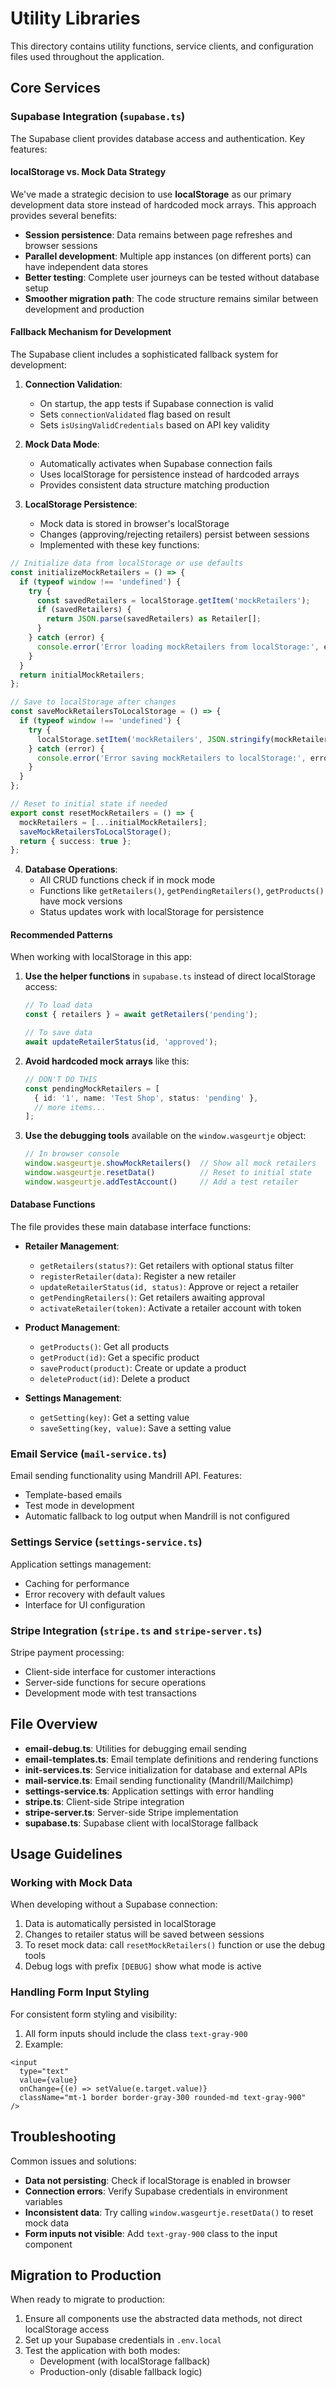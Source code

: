 # Utility Libraries

This directory contains utility functions, service clients, and configuration files used throughout the application.

## Core Services

### Supabase Integration (`supabase.ts`)

The Supabase client provides database access and authentication. Key features:

#### localStorage vs. Mock Data Strategy

We've made a strategic decision to use **localStorage** as our primary development data store instead of hardcoded mock arrays. This approach provides several benefits:

- **Session persistence**: Data remains between page refreshes and browser sessions
- **Parallel development**: Multiple app instances (on different ports) can have independent data stores
- **Better testing**: Complete user journeys can be tested without database setup
- **Smoother migration path**: The code structure remains similar between development and production

#### Fallback Mechanism for Development

The Supabase client includes a sophisticated fallback system for development:

1. **Connection Validation**:
   - On startup, the app tests if Supabase connection is valid
   - Sets `connectionValidated` flag based on result
   - Sets `isUsingValidCredentials` based on API key validity

2. **Mock Data Mode**:
   - Automatically activates when Supabase connection fails
   - Uses localStorage for persistence instead of hardcoded arrays
   - Provides consistent data structure matching production

3. **LocalStorage Persistence**:
   - Mock data is stored in browser's localStorage
   - Changes (approving/rejecting retailers) persist between sessions
   - Implemented with these key functions:

```typescript
// Initialize data from localStorage or use defaults
const initializeMockRetailers = () => {
  if (typeof window !== 'undefined') {
    try {
      const savedRetailers = localStorage.getItem('mockRetailers');
      if (savedRetailers) {
        return JSON.parse(savedRetailers) as Retailer[];
      }
    } catch (error) {
      console.error('Error loading mockRetailers from localStorage:', error);
    }
  }
  return initialMockRetailers;
};

// Save to localStorage after changes
const saveMockRetailersToLocalStorage = () => {
  if (typeof window !== 'undefined') {
    try {
      localStorage.setItem('mockRetailers', JSON.stringify(mockRetailers));
    } catch (error) {
      console.error('Error saving mockRetailers to localStorage:', error);
    }
  }
};

// Reset to initial state if needed
export const resetMockRetailers = () => {
  mockRetailers = [...initialMockRetailers];
  saveMockRetailersToLocalStorage();
  return { success: true };
};
```

4. **Database Operations**:
   - All CRUD functions check if in mock mode
   - Functions like `getRetailers()`, `getPendingRetailers()`, `getProducts()` have mock versions
   - Status updates work with localStorage for persistence

#### Recommended Patterns

When working with localStorage in this app:

1. **Use the helper functions** in `supabase.ts` instead of direct localStorage access:
   ```typescript
   // To load data
   const { retailers } = await getRetailers('pending');
   
   // To save data
   await updateRetailerStatus(id, 'approved');
   ```

2. **Avoid hardcoded mock arrays** like this:
   ```typescript
   // DON'T DO THIS
   const pendingMockRetailers = [
     { id: '1', name: 'Test Shop', status: 'pending' },
     // more items...
   ];
   ```

3. **Use the debugging tools** available on the `window.wasgeurtje` object:
   ```javascript
   // In browser console
   window.wasgeurtje.showMockRetailers()  // Show all mock retailers
   window.wasgeurtje.resetData()          // Reset to initial state
   window.wasgeurtje.addTestAccount()     // Add a test retailer
   ```

#### Database Functions

The file provides these main database interface functions:

- **Retailer Management**:
  - `getRetailers(status?)`: Get retailers with optional status filter
  - `registerRetailer(data)`: Register a new retailer
  - `updateRetailerStatus(id, status)`: Approve or reject a retailer
  - `getPendingRetailers()`: Get retailers awaiting approval
  - `activateRetailer(token)`: Activate a retailer account with token

- **Product Management**:
  - `getProducts()`: Get all products
  - `getProduct(id)`: Get a specific product
  - `saveProduct(product)`: Create or update a product
  - `deleteProduct(id)`: Delete a product

- **Settings Management**:
  - `getSetting(key)`: Get a setting value
  - `saveSetting(key, value)`: Save a setting value

### Email Service (`mail-service.ts`)

Email sending functionality using Mandrill API. Features:

- Template-based emails
- Test mode in development
- Automatic fallback to log output when Mandrill is not configured

### Settings Service (`settings-service.ts`)

Application settings management:

- Caching for performance
- Error recovery with default values
- Interface for UI configuration

### Stripe Integration (`stripe.ts` and `stripe-server.ts`)

Stripe payment processing:

- Client-side interface for customer interactions
- Server-side functions for secure operations
- Development mode with test transactions

## File Overview

- **email-debug.ts**: Utilities for debugging email sending
- **email-templates.ts**: Email template definitions and rendering functions
- **init-services.ts**: Service initialization for database and external APIs
- **mail-service.ts**: Email sending functionality (Mandrill/Mailchimp)
- **settings-service.ts**: Application settings with error handling
- **stripe.ts**: Client-side Stripe integration
- **stripe-server.ts**: Server-side Stripe implementation
- **supabase.ts**: Supabase client with localStorage fallback

## Usage Guidelines

### Working with Mock Data

When developing without a Supabase connection:

1. Data is automatically persisted in localStorage
2. Changes to retailer status will be saved between sessions
3. To reset mock data: call `resetMockRetailers()` function or use the debug tools
4. Debug logs with prefix `[DEBUG]` show what mode is active

### Handling Form Input Styling

For consistent form styling and visibility:

1. All form inputs should include the class `text-gray-900` 
2. Example:
```tsx
<input
  type="text"
  value={value}
  onChange={(e) => setValue(e.target.value)}
  className="mt-1 border border-gray-300 rounded-md text-gray-900"
/>
```

## Troubleshooting

Common issues and solutions:

- **Data not persisting**: Check if localStorage is enabled in browser
- **Connection errors**: Verify Supabase credentials in environment variables
- **Inconsistent data**: Try calling `window.wasgeurtje.resetData()` to reset mock data
- **Form inputs not visible**: Add `text-gray-900` class to the input component

## Migration to Production

When ready to migrate to production:

1. Ensure all components use the abstracted data methods, not direct localStorage access
2. Set up your Supabase credentials in `.env.local`
3. Test the application with both modes:
   - Development (with localStorage fallback)
   - Production-only (disable fallback logic) 